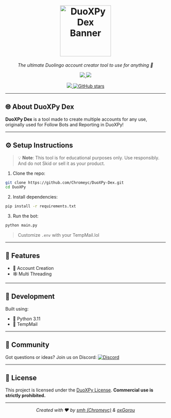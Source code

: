 <h1 align="center">
  <a href="https://duoxpy.site">
    <img src="https://github.com/Chromeyc/DuoXPy-Dex/blob/main/images/transparent_banner.png?raw=true" alt="DuoXPy Dex Banner" height="160" />
  </a>
</h1>

<p align="center"><i>The ultimate Duolingo account creator tool to use for anything 🚀</i></p>

<p align="center">
  <a href="https://github.com/Chromeyc/DuoXPy-Dex/graphs/contributors">
    <img src="https://img.shields.io/github/contributors-anon/Chromeyc/DuoXPy?style=flat-square">
  </a>
  <a href="./LICENSE">
    <img src="https://img.shields.io/badge/license-Custom-lightgrey.svg?style=flat-square">
  </a>
</p>

<p align="center">
  <a href="https://discord.gg/pu9uDNVMHT">
    <img src="https://img.shields.io/badge/chat-on%20discord-7289da.svg?style=flat-square&logo=discord">
  </a>
  <a href="https://github.com/Chromeyc/DuoXPy">
    <img src="https://img.shields.io/github/stars/Chromeyc/DuoXPy?style=social" alt="GitHub stars">
  </a>
</p>

---

## 🌐 About DuoXPy Dex

**DuoXPy Dex** is a tool made to create multiple accounts for any use, originally used for Follow Bots and Reporting in DuoXPy!

---

## ⚙️ Setup Instructions

> 💡 **Note**: This tool is for educational purposes only. Use responsibly. And do not Skid or sell it as your product.

1. Clone the repo:

```bash
git clone https://github.com/Chromeyc/DuoXPy-Dex.git
cd DuoXPy
```

2. Install dependencies:

```bash
pip install -r requirements.txt
```

3. Run the bot:

```bash
python main.py
```

> Customize `.env` with your TempMail.lol

---

## 🚀 Features

* 🚀 Account Creation
* 🕸️ Multi Threading

---

## 🧪 Development

Built using:

* 🐍 Python 3.11
* 📆 TempMail

---

## 💬 Community

Got questions or ideas? Join us on Discord:
[![Discord](https://img.shields.io/badge/discord-join%20now-7289da?style=for-the-badge\&logo=discord)](https://discord.gg/pu9uDNVMHT)

---

## 📜 License

This project is licensed under the [DuoXPy License](./LICENSE).
**Commercial use is strictly prohibited.**

---

<p align="center">
  <i>Created with ❤️ by <a href="https://github.com/Chromeyc">smh (Chromeyc)</a> & <a href="https://github.com/oxGorou">oxGorou</a></i>
</p>
